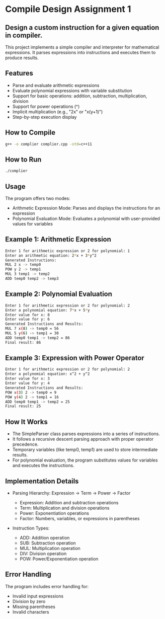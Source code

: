 # Compile Design Assignment 1
## Design a custom instruction for a given equation in compiler.

This project implements a simple compiler and interpreter for mathematical expressions. It parses expressions into instructions and executes them to produce results.

## Features

- Parse and evaluate arithmetic expressions
- Evaluate polynomial expressions with variable substitution
- Support for basic operations: addition, subtraction, multiplication, division
- Support for power operations (^)
- Implicit multiplication (e.g., "2x" or "x(y+1)")
- Step-by-step execution display

## How to Compile

```bash
g++ -o complier complier.cpp -std=c++11
```
## How to Run
```bash
./complier
```
## Usage
The program offers two modes:

- Arithmetic Expression Mode: Parses and displays the instructions for an expression
- Polynomial Evaluation Mode: Evaluates a polynomial with user-provided values for variables
## Example 1: Arithmetic Expression
```bash
Enter 1 for arithmetic expression or 2 for polynomial: 1
Enter an arithmetic equation: 2*x + 3*y^2
Generated Instructions:
MUL 2 x -> temp0
POW y 2 -> temp1
MUL 3 temp1 -> temp2
ADD temp0 temp2 -> temp3
```
## Example 2: Polynomial Evaluation
```bash
Enter 1 for arithmetic expression or 2 for polynomial: 2
Enter a polynomial equation: 7*x + 5*y
Enter value for x: 8
Enter value for y: 6
Generated Instructions and Results:
MUL 7 x(8) -> temp0 = 56
MUL 5 y(6) -> temp1 = 30
ADD temp0 temp1 -> temp2 = 86
Final result: 86
```
## Example 3: Expression with Power Operator
```bash
Enter 1 for arithmetic expression or 2 for polynomial: 2
Enter a polynomial equation: x^2 + y^2
Enter value for x: 3
Enter value for y: 4
Generated Instructions and Results:
POW x(3) 2 -> temp0 = 9
POW y(4) 2 -> temp1 = 16
ADD temp0 temp1 -> temp2 = 25
Final result: 25
```
## How It Works
-  The SimpleParser class parses expressions into a series of instructions.
-  It follows a recursive descent parsing approach with proper operator precedence.
-  Temporary variables (like temp0, temp1) are used to store intermediate results.
-  For polynomial evaluation, the program substitutes values for variables and executes the instructions.
## Implementation Details
- Parsing Hierarchy: Expression → Term → Power → Factor

    - Expression: Addition and subtraction operations
    - Term: Multiplication and division operations
    - Power: Exponentiation operations
    - Factor: Numbers, variables, or expressions in parentheses
- Instruction Types:

    - ADD: Addition operation
    - SUB: Subtraction operation
    - MUL: Multiplication operation
    - DIV: Division operation
    - POW: Power/Exponentiation operation

## Error Handling
The program includes error handling for:

- Invalid input expressions
- Division by zero
- Missing parentheses
- Invalid characters
